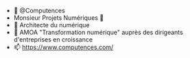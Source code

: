 - 👋 @Computences
- Monsieur Projets Numériques 🌟
- 👀 Architecte du numérique
- 👀 AMOA "Transformation numérique" auprès des dirigeants d'entreprises en croissance
- 📫 https://www.computences.com/

<!---
Computences/Computences is a ✨ special ✨ repository because its `README.md` (this file) appears on your GitHub profile.
You can click the Preview link to take a look at your changes.
--->
